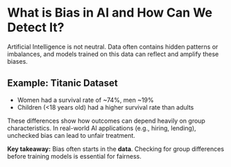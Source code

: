 # What is Bias in AI and How Can We Detect It?

Artificial Intelligence is not neutral. Data often contains hidden patterns or imbalances, and models trained on this data can reflect and amplify these biases.

## Example: Titanic Dataset
- Women had a survival rate of ~74%, men ~19%  
- Children (<18 years old) had a higher survival rate than adults  

These differences show how outcomes can depend heavily on group characteristics. In real-world AI applications (e.g., hiring, lending), unchecked bias can lead to unfair treatment.

**Key takeaway:** Bias often starts in the **data**. Checking for group differences before training models is essential for fairness.
